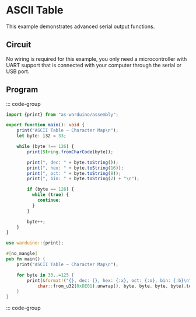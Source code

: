 # ASCII Table

This example demonstrates advanced serial output functions.

## Circuit

No wiring is required for this example, you only need a microcontroller with UART support that is connected with your computer through the serial or USB port.

## Program

::: code-group
```ts [AS]
import {print} from "as-warduino/assembly";

export function main(): void {
    print("ASCII Table ~ Character Map\n");
    let byte: i32 = 33;

    while (byte !== 126) {
        print(String.fromCharCode(byte));

        print(", dec: " + byte.toString());
        print(", hex: " + byte.toString(16));
        print(", oct: " + byte.toString(8));
        print(", bin: " + byte.toString(2) + "\n");

        if (byte == 126) {
          while (true) {
            continue;
          }
        }

        byte++;
    }
}
```

```rust [Rust]
use warduino::{print};

#[no_mangle]
pub fn main() {
    print("ASCII Table ~ Character Map\n");

    for byte in 33..=125 {
        print(&format!("{}, dec: {}, hex: {:x}, oct: {:o}, bin: {:b}\n",
            char::from_u32(0xDE01).unwrap(), byte, byte, byte, byte).to_string());
    }
}
```
::: code-group

